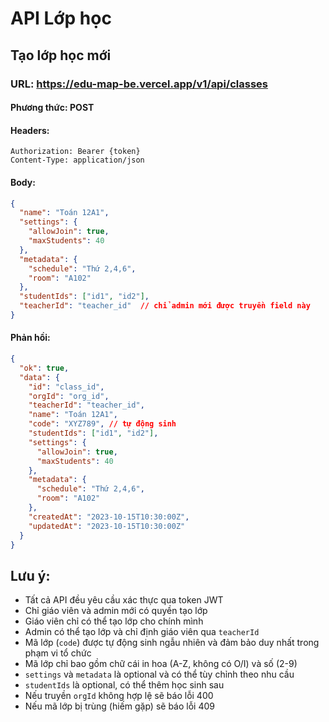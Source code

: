 # API Lớp học

## Tạo lớp học mới
### URL: https://edu-map-be.vercel.app/v1/api/classes
#### Phương thức: POST
#### Headers:
```
Authorization: Bearer {token}
Content-Type: application/json
```
#### Body:
```json
{
  "name": "Toán 12A1",
  "settings": {
    "allowJoin": true,
    "maxStudents": 40
  },
  "metadata": {
    "schedule": "Thứ 2,4,6",
    "room": "A102"
  },
  "studentIds": ["id1", "id2"],
  "teacherId": "teacher_id"  // chỉ admin mới được truyền field này
}
```

#### Phản hồi:
```json
{
  "ok": true,
  "data": {
    "id": "class_id",
    "orgId": "org_id", 
    "teacherId": "teacher_id",
    "name": "Toán 12A1",
    "code": "XYZ789", // tự động sinh
    "studentIds": ["id1", "id2"],
    "settings": {
      "allowJoin": true,
      "maxStudents": 40
    },
    "metadata": {
      "schedule": "Thứ 2,4,6", 
      "room": "A102"
    },
    "createdAt": "2023-10-15T10:30:00Z",
    "updatedAt": "2023-10-15T10:30:00Z"
  }
}
```

## Lưu ý:
- Tất cả API đều yêu cầu xác thực qua token JWT
- Chỉ giáo viên và admin mới có quyền tạo lớp
- Giáo viên chỉ có thể tạo lớp cho chính mình
- Admin có thể tạo lớp và chỉ định giáo viên qua `teacherId` 
- Mã lớp (`code`) được tự động sinh ngẫu nhiên và đảm bảo duy nhất trong phạm vi tổ chức
- Mã lớp chỉ bao gồm chữ cái in hoa (A-Z, không có O/I) và số (2-9)
- `settings` và `metadata` là optional và có thể tùy chỉnh theo nhu cầu
- `studentIds` là optional, có thể thêm học sinh sau
- Nếu truyền `orgId` không hợp lệ sẽ báo lỗi 400
- Nếu mã lớp bị trùng (hiếm gặp) sẽ báo lỗi 409